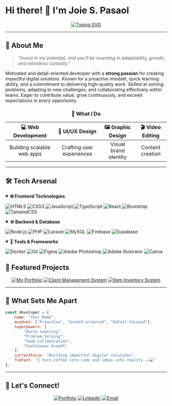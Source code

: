 # Hi there! 👋 I'm Joie S. Pasaol

<div align="center">
  
[![Typing SVG](https://readme-typing-svg.herokuapp.com?font=Fira+Code&weight=600&size=28&pause=1000&color=6366F1&center=true&vCenter=true&random=false&width=600&lines=Full+Stack+Developer;UI%2FUX+Designer;Problem+Solver;Creative+Thinker)](https://git.io/typing-svg)

</div>

---

## 🚀 About Me

> *"Invest in my potential, and you'll be investing in adaptability, growth, and relentless curiosity."*

Motivated and detail-oriented developer with a **strong passion** for creating impactful digital solutions. Known for a proactive mindset, quick learning ability, and a commitment to delivering high-quality work. Skilled at solving problems, adapting to new challenges, and collaborating effectively within teams. Eager to contribute value, grow continuously, and exceed expectations in every opportunity.

<div align="center">

### 🎯 What I Do
| 💻 Web Development | 🎨 UI/UX Design | 🖼️ Graphic Design | 🎬 Video Editing |
|:---:|:---:|:---:|:---:|
| Building scalable web apps | Crafting user experiences | Visual brand identity | Content creation |

</div>

---

## 🛠️ Tech Arsenal

<details open>
<summary><b>🌐 Frontend Technologies</b></summary>

![HTML5](https://img.shields.io/badge/HTML5-E34F26?style=for-the-badge&logo=html5&logoColor=white)
![CSS3](https://img.shields.io/badge/CSS3-1572B6?style=for-the-badge&logo=css3&logoColor=white)
![JavaScript](https://img.shields.io/badge/JavaScript-F7DF1E?style=for-the-badge&logo=javascript&logoColor=black)
![TypeScript](https://img.shields.io/badge/TypeScript-007ACC?style=for-the-badge&logo=typescript&logoColor=white)
![React](https://img.shields.io/badge/React-20232A?style=for-the-badge&logo=react&logoColor=61DAFB)
![Bootstrap](https://img.shields.io/badge/Bootstrap-563D7C?style=for-the-badge&logo=bootstrap&logoColor=white)
![TailwindCSS](https://img.shields.io/badge/Tailwind_CSS-38B2AC?style=for-the-badge&logo=tailwind-css&logoColor=white)

</details>

<details open>
<summary><b>⚙️ Backend & Database</b></summary>

![Node.js](https://img.shields.io/badge/Node.js-43853D?style=for-the-badge&logo=node.js&logoColor=white)
![PHP](https://img.shields.io/badge/PHP-777BB4?style=for-the-badge&logo=php&logoColor=white)
![Laravel](https://img.shields.io/badge/Laravel-FF2D20?style=for-the-badge&logo=laravel&logoColor=white)
![MySQL](https://img.shields.io/badge/MySQL-005C84?style=for-the-badge&logo=mysql&logoColor=white)
![Firebase](https://img.shields.io/badge/Firebase-039BE5?style=for-the-badge&logo=Firebase&logoColor=white)
![Supabase](https://img.shields.io/badge/Supabase-3ECF8E?style=for-the-badge&logo=supabase&logoColor=white)

</details>

<details open>
<summary><b>🔧 Tools & Frameworks</b></summary>

![Docker](https://img.shields.io/badge/Docker-2496ED?style=for-the-badge&logo=docker&logoColor=white)
![Git](https://img.shields.io/badge/GIT-E44C30?style=for-the-badge&logo=git&logoColor=white)
![Figma](https://img.shields.io/badge/Figma-F24E1E?style=for-the-badge&logo=figma&logoColor=white)
![Adobe Photoshop](https://img.shields.io/badge/Adobe%20Photoshop-31A8FF?style=for-the-badge&logo=Adobe%20Photoshop&logoColor=black)
![Adobe Illustrator](https://img.shields.io/badge/Adobe%20Illustrator-FF9A00?style=for-the-badge&logo=adobe%20illustrator&logoColor=white)
![Canva](https://img.shields.io/badge/Canva-%2300C4CC.svg?style=for-the-badge&logo=Canva&logoColor=white)

</details>

## 🎨 Featured Projects

<div align="center">

[![My Portfolio](https://github-readme-stats.vercel.app/api/pin/?username=JoiePasaol&repo=My_Portfolio&theme=radical&hide_border=true)](https://github.com/JoiePasaol/My_Portfolio)
[![Client Management System](https://github-readme-stats.vercel.app/api/pin/?username=JoiePasaol&repo=client_management&theme=radical&hide_border=true)](https://github.com/JoiePasaol/client_management)
[![Item Inventory System](https://github-readme-stats.vercel.app/api/pin/?username=JoiePasaol&repo=Item-Inventory-Sytem&theme=radical&hide_border=true)](https://github.com/JoiePasaol/Item-Inventory-Sytem)

</div>

---

## 🌟 What Sets Me Apart

```javascript
const developer = {
    name: "Your Name",
    mindset: ["Proactive", "Growth-oriented", "Detail-focused"],
    superpowers: [
        "Quick Learning",
        "Problem Solving", 
        "Team Collaboration",
        "Continuous Growth"
    ],
    currentFocus: "Building impactful digital solutions",
    funFact: "I turn coffee into code and ideas into reality ☕️→💻"
};
```

---

## 🤝 Let's Connect!

<div align="center">

[![Portfolio](https://img.shields.io/badge/Portfolio-255E63?style=for-the-badge&logo=About.me&logoColor=white)](https://joie-pasaol-portfolio.vercel.app/)
[![LinkedIn](https://img.shields.io/badge/LinkedIn-0077B5?style=for-the-badge&logo=linkedin&logoColor=white)](www.linkedin.com/in/joie-pasaol-617823319)
[![Email](https://img.shields.io/badge/Email-D14836?style=for-the-badge&logo=gmail&logoColor=white)](mailto:joie.pasaol13@gmail.com)


</div>

